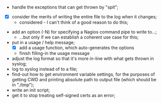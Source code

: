  - handle the exceptions that can get thrown by "spit";
 - [X] consider the merits of writing the entire file to the log when it changes;
   - considered - I can't think of a good reason to do this;
 - add an option (-N) for specifying a Nagios command pipe to write to...;
   - ...but only if we can establish a coherent use case for this;
 - put in a usage / help message;
   - [X] add a usage function, which auto-generates the options
   - finish filling-in the usage message
 - adjust the log format so that it's more in-line with what gets thrown in syslog;
 - log to syslog instead of to a file;
 - find-out how to get environment variable settings, for the purposes of
   getting CWD and printing absolute path to output file (which should be in "./tmp");
 - write an init script;
 - get it to stop treating self-signed certs as an error;
